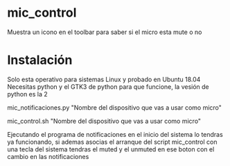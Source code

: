 # mic_control
Muestra un icono en el toolbar para saber si el micro esta mute o no

# Instalación
Solo esta operativo para sistemas Linux y probado en Ubuntu 18.04
Necesitas python y el GTK3 de python para que funcione, la vesión de python es la 2

mic_notificaciones.py "Nombre del dispositivo que vas a usar como micro"

mic_control.sh "Nombre del dispositivo que vas a usar como micro"

Ejecutando el programa de notificaciones en el inicio del sistema lo tendras ya funcionando, si ademas asocias el arranque del script mic_control con una tecla del sistema tendras el muted y el unmuted en ese boton con el cambio en las notificaciones



